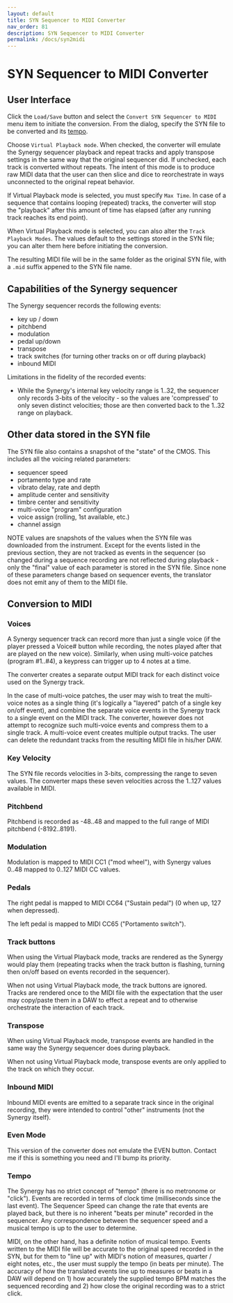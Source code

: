 ```yaml
---
layout: default
title: SYN Sequencer to MIDI Converter
nav_order: 81
description: SYN Sequencer to MIDI Converter
permalink: /docs/syn2midi
---
```

# SYN Sequencer to MIDI Converter

## User Interface

Click the `Load/Save` button and select the `Convert SYN Sequencer to MIDI` menu item to
initiate the conversion. From the dialog, specify the SYN file to be converted and its [tempo](syn2midi.md#tempo).  

Choose `Virtual Playback mode`.  When checked, the converter will emulate the Synergy sequencer playback and repeat tracks and apply transpose settings in the same way that the original sequencer did.
If unchecked, each track is converted without repeats.  The intent of this mode is to produce raw MIDI data that the user can then slice and dice to reorchestrate in ways unconnected to the original repeat behavior.

If Virtual Playback mode is selected, you must specify `Max Time`.  In case of a sequence that contains looping (repeated) tracks, the converter will stop the "playback" after this amount of time has elapsed (after any running track reaches its end point).  

When Virtual Playback mode is selected, you can also alter the `Track Playback Modes`.  The values default to the settings stored in the SYN file; you can alter them here before initiating the conversion. 

The resulting MIDI file will be in the same folder as the original SYN file, with a `.mid` suffix appened to the SYN file name.

## Capabilities of the Synergy sequencer

The Synergy sequencer records the following events:

* key up / down
* pitchbend
* modulation
* pedal up/down
* transpose
* track switches (for turning other tracks on or off during playback)
* inbound MIDI

Limitations in the fidelity of the recorded events:

* While the Synergy's internal key velocity range is 1..32, the sequencer only records 3-bits of the velocity - so the values are 'compressed' to only seven distinct velocities; those are then converted back to the 1..32 range on playback.

## Other data stored in the SYN file

The SYN file also contains a snapshot of the "state" of the CMOS.  This includes all the voicing related parameters:

* sequencer speed
* portamento type and rate
* vibrato delay, rate and depth
* amplitude center and sensitivity
* timbre center and sensitivity
* multi-voice "program" configuration
* voice assign (rolling, 1st available, etc.)
* channel assign

NOTE values are snapshots of the values when the SYN file was downloaded from the instrument. Except for the events listed in the previous section, they are not tracked as events in the sequencer (so changed during a sequence recording are not reflected during playback - only the "final" value of each parameter  is stored in the SYN file.  Since none of these parameters change based on sequencer events, the translator does not emit any of them to the MIDI file.

## Conversion to MIDI

### Voices

A Synergy sequencer track can record more than just a single voice (if the player pressed a Voice# button while recording, the notes played after that are played on the new voice).  Similarly, when using multi-voice patches (program #1..#4), a keypress can trigger up to 4 notes at a time.

The converter creates a separate output MIDI track for each distinct voice used on the Synergy track.

In the case of multi-voice patches, the user may wish to treat the multi-voice notes as a single thing (it's logically a "layered" patch of a single key on/off event), and combine the separate voice events in the Synergy track to a single event on the MIDI track.  The converter, however does not attempt to recognize such multi-voice events and compress them to a single track.  A multi-voice event creates multiple output tracks.  The user can delete the redundant tracks from the resulting MIDI file in his/her DAW.

### Key Velocity

The SYN file records velocities in 3-bits, compressing the range to seven values.  The converter maps these seven velocities across the 1..127 values available in MIDI.

### Pitchbend

Pitchbend is recorded as -48..48 and mapped to the full range of MIDI pitchbend (-8192..8191).

### Modulation

Modulation is mapped to MIDI CC1 ("mod wheel"), with Synergy values 0..48 mapped to 0..127 MIDI CC values.

### Pedals

The right pedal is mapped to MIDI CC64 ("Sustain pedal") (0 when up, 127 when depressed).

The left pedal is mapped to MIDI CC65 ("Portamento switch").

### Track buttons

When using the Virtual Playback mode, tracks are rendered as the Synergy would play them (repeating tracks when the track button is flashing, turning then on/off based on events recorded in the sequencer).

When not using Virtual Playback mode, the track buttons are ignored.
Tracks are rendered once to the MIDI file with the expectation that the user may copy/paste them in a DAW to effect a repeat and to otherwise orchestrate the interaction of each track.

### Transpose

When using Virtual Playback mode, transpose events are handled in the same way the Synergy sequencer does during playback.

When not using Virtual Playback mode, transpose events are only applied to the track on which they occur.

### Inbound MIDI

Inbound MIDI events are emitted to a separate track since in the original recording, they were intended to control "other" instruments (not the Synergy itself).

### Even Mode

This version of the converter does not emulate the EVEN button.  Contact me if this is something you need and I'll bump its priority.
### Tempo

The Synergy has no strict concept of "tempo" (there is no metronome or "click").  Events are recorded in terms of clock time (milliseconds since the last event).  The Sequencer Speed can change the rate that events are played back, but there is no inherent "beats per minute" recorded in the sequencer.  Any correspondence between the sequencer speed and a musical tempo is up to the user to determine.

MIDI, on the other hand, has a definite notion of musical tempo.  Events written to the MIDI file will be accurate to the original speed recorded in the SYN, but for them to "line up" with MIDI's notion of measures, quarter / eight notes, etc., the user must supply the tempo (in beats per minute). The accuracy of how the translated events line up to measures or beats in a DAW will depend on 1) how accurately the supplied tempo BPM matches the sequenced recording and 2) how close the original recording was to a strict click. 

